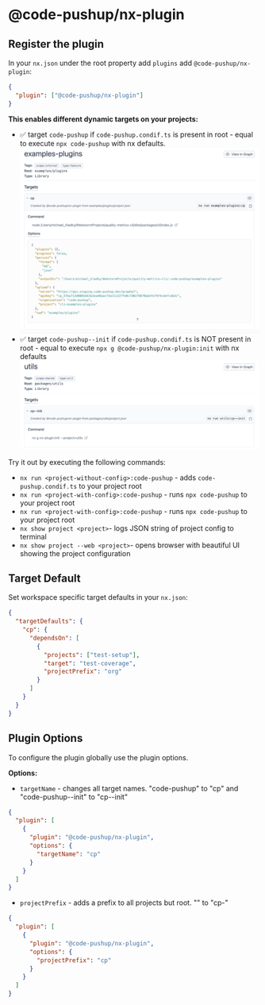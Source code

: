# @code-pushup/nx-plugin

## Register the plugin

In your `nx.json` under the root property add `plugins` add `@code-pushup/nx-plugin`:

```json
{
  "plugin": ["@code-pushup/nx-plugin"]
}
```

**This enables different dynamic targets on your projects:**

- ✅ target `code-pushup` if `code-pushup.condif.ts` is present in root - equal to execute `npx code-pushup` with nx defaults.  
  ![code-pushup target in project details view](./docs/images/project-details--target--cp.png)
- ✅ target `code-pushup--init` if `code-pushup.condif.ts` is NOT present in root - equal to execute `npx g @code-pushup/nx-plugin:init` with nx defaults
  ![code-pushup--init target in project details view](./docs/images/project-details--target--cp-init.png)

Try it out by executing the following commands:

- `nx run <project-without-config>:code-pushup` - adds `code-pushup.condif.ts` to your project root
- `nx run <project-with-config>:code-pushup` - runs `npx code-pushup` to your project root
- `nx run <project-with-config>:code-pushup` - runs `npx code-pushup` to your project root
- `nx show project <project>`- logs JSON string of project config to terminal
- `nx show project --web <project>`- opens browser with beautiful UI showing the project configuration

## Target Default

Set workspace specific target defaults in your `nx.json`:

```json
{
  "targetDefaults": {
    "cp": {
      "dependsOn": [
        {
          "projects": ["test-setup"],
          "target": "test-coverage",
          "projectPrefix": "org"
        }
      ]
    }
  }
}
```

## Plugin Options

To configure the plugin globally use the plugin options.

**Options:**

- `targetName` - changes all target names. "code-pushup" to "cp" and "code-pushup--init" to "cp--init"

```json
{
  "plugin": [
    {
      "plugin": "@code-pushup/nx-plugin",
      "options": {
        "targetName": "cp"
      }
    }
  ]
}
```

- `projectPrefix` - adds a prefix to all projects but root. "<project>" to "cp-<project>"

```json
{
  "plugin": [
    {
      "plugin": "@code-pushup/nx-plugin",
      "options": {
        "projectPrefix": "cp"
      }
    }
  ]
}
```

<!--
- `plugins` - registry for global plugins.

```json
{
  "plugin": [
    {
      "plugin": "@code-pushup/nx-plugin",
      "options": {
        "plugins": [
          "node_modules/@code-pushup/eslint-plugin/index.js",
          "@code-pushup/eslint-plugin",
          {
            "plugin": "@code-pushup/eslint-plugin"
          },
          {
            "plugin": "@code-pushup/eslint-plugin",
            "options": {}
          }
        ]
      }
    }
  ]
}
```
-->

